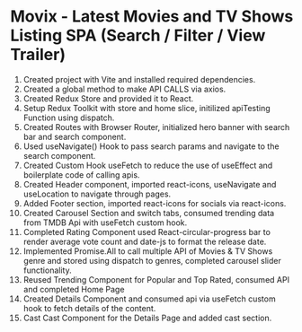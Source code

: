 # Movix - Latest Movies and TV Shows Listing SPA (Search / Filter / View Trailer)

1. Created project with Vite and installed required dependencies.
2. Created a global method to make API CALLS via axios.
3. Created Redux Store and provided it to React.
4. Setup Redux Toolkit with store and home slice, initilized apiTesting Function using dispatch.
5. Created Routes with Browser Router, initialized hero banner with search bar and search component.
6. Used useNavigate() Hook to pass search params and navigate to the search component.
7. Created Custom Hook useFetch to reduce the use of useEffect and boilerplate code of calling apis.
8. Created Header component, imported react-icons, useNavigate and useLocation to navigate through pages.
9. Added Footer section, imported react-icons for socials via react-icons.
10. Created Carousel Section and switch tabs, consumed trending data from TMDB Api with useFetch custom hook.
11. Completed Rating Component used React-circular-progress bar to render average vote count and date-js to format the release date.
12. Implemented Promise.All to call multiple API of Movies & TV Shows genre and stored using dispatch to genres, completed carousel slider functionality.
13. Reused Trending Component for Popular and Top Rated, consumed API and completed Home Page
14. Created Details Component and consumed api via useFetch custom hook to fetch details of the content.
15. Cast Cast Component for the Details Page and added cast section.
